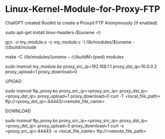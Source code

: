 # Linux-Kernel-Module-for-Proxy-FTP
ChatGPT created Rootkit to create a Proxyd FTP Anonymously (if enabled)

sudo apt-get install linux-headers-$(uname -r)

gcc -o my_module.o -c my_module.c -I /lib/modules/$(uname -r)/build/include

make -C /lib/modules/$(uname -r)/build M=$(pwd) modules

sudo insmod my_module.ko proxy_src_ip=192.168.1.1 proxy_dst_ip=10.0.0.2 proxy_upload=1 proxy_download=0


UPlOAD

sudo insmod ftp_proxy.ko proxy_src_ip=<proxy_src_ip> proxy_dst_ip=<proxy_dst_ip> proxy_upload=1 proxy_download=0
curl -T <local_file_path> ftp://<proxy_dst_ip>:44443/<remote_file_name>

DOWNLOAD

sudo insmod ftp_proxy.ko proxy_src_ip=<proxy_src_ip> proxy_dst_ip=<proxy_dst_ip> proxy_upload=0 proxy_download=1
curl -x <proxy_src_ip>:44443 -o <local_file_name> ftp://<remote_file_path>
